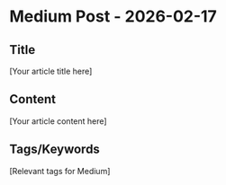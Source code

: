 # Medium Post - 2026-02-17

## Title
[Your article title here]

## Content
[Your article content here]

## Tags/Keywords
[Relevant tags for Medium]
